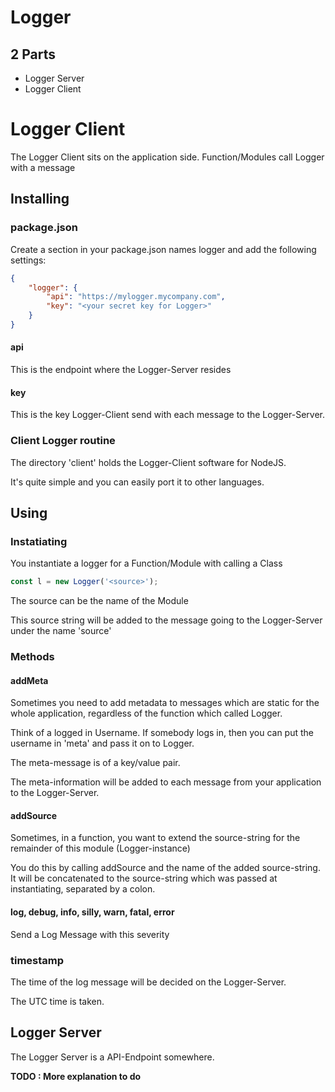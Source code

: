 # Logger

## 2 Parts

- Logger Server
- Logger Client

# Logger Client
The Logger Client sits on the application side.
Function/Modules call Logger with a message

## Installing

### package.json
Create a section in your package.json names logger and add the following settings:
```json
{
    "logger": {
        "api": "https://mylogger.mycompany.com",
        "key": "<your secret key for Logger>"
    }
}
```

#### api
This is the endpoint where the Logger-Server resides
#### key
This is the key Logger-Client send with each message to the Logger-Server.


### Client Logger routine
The directory 'client' holds the Logger-Client software for NodeJS.

It's quite simple and you can easily port it to other languages.


## Using
### Instatiating
You instantiate a logger for a Function/Module with calling a Class
```javascript
const l = new Logger('<source>');
```

The source can be the name of the Module

This source string will be added to the message going to
the Logger-Server under the name 'source'

### Methods
#### addMeta
Sometimes you need to add metadata to messages
which are static for the whole application, regardless of
the function which called Logger.

Think of a logged in Username. If somebody logs in,
then you can put the username in 'meta' and pass it on to Logger.

The meta-message is of a key/value pair.

The meta-information will be added to each message from your
application to the Logger-Server.

#### addSource
Sometimes, in a function, you want to extend the source-string
for the remainder of this module (Logger-instance)

You do this by calling addSource and the name of the added
source-string. It will be concatenated to the source-string
which was passed at instantiating, separated by a colon.

#### log, debug, info, silly, warn, fatal, error
Send a Log Message with this severity

### timestamp
The time of the log message will be decided on the Logger-Server.

The UTC time is taken.


## Logger Server
The Logger Server is a API-Endpoint somewhere.

**TODO : More explanation to do**


